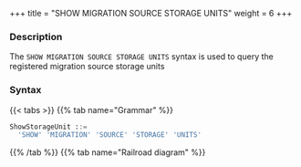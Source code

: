 +++
title = "SHOW MIGRATION SOURCE STORAGE UNITS"
weight = 6
+++

### Description

The `SHOW MIGRATION SOURCE STORAGE UNITS` syntax is used to query the registered migration source storage units

### Syntax

{{< tabs >}}
{{% tab name="Grammar" %}}
```sql
ShowStorageUnit ::=
  'SHOW' 'MIGRATION' 'SOURCE' 'STORAGE' 'UNITS'
```
{{% /tab %}}
{{% tab name="Railroad diagram" %}}
<iframe frameborder="0" name="diagram" id="diagram" width="100%" height="100%"></iframe>
{{% /tab %}}
{{< /tabs >}}

### Return Value Description

| Column    | Description            |
|-----------|------------------------|
| name      | Storage unit name      |
| type      | Storage unit type      |
| host      | Storage unit host      |
| port      | Storage unit port      |
| db        | Database name          |
| attribute | Storage unit attribute |

 ### Example

- Query registered migration source storage units

```sql
SHOW MIGRATION SOURCE STORAGE UNITS;
```

```sql
mysql> SHOW MIGRATION SOURCE STORAGE UNITS;
+------+-------+-----------+------+----------------+---------------------------------+---------------------------+---------------------------+---------------+---------------+-----------+------------------+
| name | type  | host      | port | db             | connection_timeout_milliseconds | idle_timeout_milliseconds | max_lifetime_milliseconds | max_pool_size | min_pool_size | read_only | other_attributes |
+------+-------+-----------+------+----------------+---------------------------------+---------------------------+---------------------------+---------------+---------------+-----------+------------------+
| ds_1 | MySQL | 127.0.0.1 | 3306 | migration_ds_0 |                                 |                           |                           |               |               |           |                  |
+------+-------+-----------+------+----------------+---------------------------------+---------------------------+---------------------------+---------------+---------------+-----------+------------------+
1 row in set (0.01 sec)
```

### Reserved word

`SHOW`, `MIGRATION`, `SOURCE`, `STORAGE`, `UNITS`

### Related links

- [Reserved word](/en/user-manual/shardingsphere-proxy/distsql/syntax/reserved-word/)